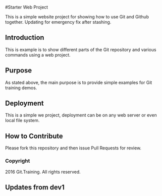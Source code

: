 #Starter Web Project

This is a simple website project for
showing how to use Git and Github together.  Updating for emergency fix after stashing.
## Introduction

This is example is to show different parts
of the Git repository and various commands
using a web project.

## Purpose

As stated above, the main purpose is to
provide simple examples for Git training
demos.

## Deployment

This is a simple we project, deployment
can be on any web server or even local
file system.	

## How to Contribute

Please fork this repository and then issue Pull Requests for review.

### Copyright

2016 Git.Training.  All rights reserved.

## Updates from dev1
